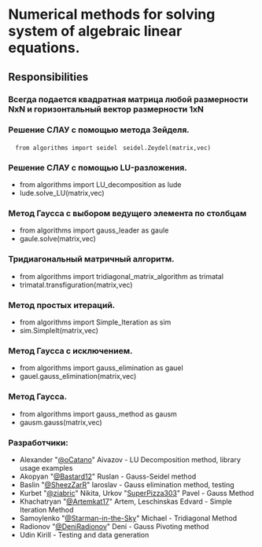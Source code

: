 # Numerical methods for solving system of algebraic linear equations.
## Responsibilities

### Всегда подается квадратная матрица любой размерности NxN и горизонтальный вектор размерности 1xN

### Решение СЛАУ с помощью метода Зейделя.
`   from algorithms import seidel `
  `  seidel.Zeydel(matrix,vec) `

### Решение СЛАУ с помощью LU-разложения.
- from algorithms import LU_decomposition as lude
- lude.solve_LU(matrix,vec) 

### Метод Гаусса с выбором ведущего элемента по столбцам
- from algorithms import gauss_leader as gaule
- gaule.solve(matrix,vec) 

### Тридиагональный матричный алгоритм.
- from algorithms import tridiagonal_matrix_algorithm as trimatal
- trimatal.transfiguration(matrix,vec) 

### Метод простых итераций.
- from algorithms import Simple_Iteration as sim
- sim.SimpleIt(matrix,vec) 

### Метод Гаусса с исключением.
- from algorithms import gauss_elimination as gauel
- gauel.gauss_elimination(matrix,vec) 

### Метод Гаусса.
- from algorithms import gauss_method as gausm
- gausm.gauss(matrix,vec) 

### Разработчики:
- Alexander "[@oCatano](https://github.com/oCatano)" Aivazov - LU Decomposition method, library usage examples
- Akopyan "[@Bastard12](https://github.com/Bastard12)" Ruslan - Gauss-Seidel method
- Baslin "[@SheezZarR](https://github.com/SheezZarR)" Iaroslav - Gauss elimination method, testing
- Kurbet "[@ziabric](https://github.com/ziabric)" Nikita, Urkov "[SuperPizza303](https://github.com/SuperPizza303)" Pavel - Gauss Method
- Khachatryan "[@Artemkat17](https://github.com/Artemkat17)" Artem, Leschinskas Edvard - Simple Iteration Method
- Samoylenko "[@Starman-in-the-Sky](https://github.com/Starman-in-the-sky)" Michael - Tridiagonal Method
- Radionov "[@DeniRadionov](https://github.com/DeniRadionov)" Deni - Gauss Pivoting method
- Udin Kirill - Testing and data generation
